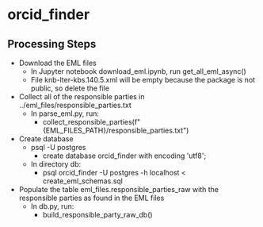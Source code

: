 # orcid_finder
## Processing Steps
* Download the EML files
  * In Jupyter notebook download_eml.ipynb, run get_all_eml_async()
  * File knb-lter-kbs.140.5.xml will be empty because the package is not public, so delete the file
* Collect all of the responsible parties in ../eml_files/responsible_parties.txt
  * In parse_eml.py, run:
    - collect_responsible_parties(f"{EML_FILES_PATH}/responsible_parties.txt")
* Create database
  - psql -U postgres
    + create database orcid_finder with encoding 'utf8';
  * In directory db:
    - psql orcid_finder -U postgres -h localhost < create_eml_schemas.sql
* Populate the table eml_files.responsible_parties_raw with the responsible parties as found in the EML files
  - In db.py, run: 
    - build_responsible_party_raw_db()

